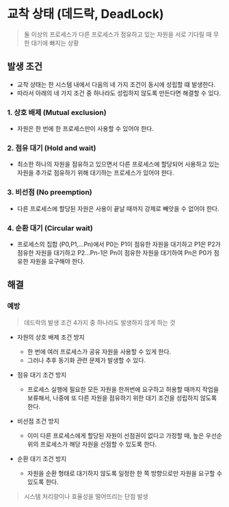 # 교착 상태 (데드락, DeadLock)

> 둘 이상의 프로세스가 다른 프로세스가 점유하고 있는 자원을 서로 기다릴 때 무한 대기에 빠지는 상황

## 발생 조건

- 교착 상태는 한 시스템 내에서 다음의 네 가지 조건이 동시에 성립할 떄 발생한다.
- 따라서 아래의 네 가지 조건 중 하나라도 성립하지 않도록 만든다면 해결할 수 있다.

### 1. 상호 배제 (Mutual exclusion)

- 자원은 한 번에 한 프로세스만이 사용할 수 있어야 한다.

### 2. 점유 대기 (Hold and wait)

- 최소한 하나의 자원을 점유하고 있으면서 다른 프로세스에 할당되어 사용하고 있는 자원을 추가로 점유하기 위해 대기하는 프로세스가 있어야 한다.

### 3. 비선점 (No preemption)

- 다른 프로세스에 할당된 자원은 사용이 끝날 때까지 강제로 빼앗을 수 없어야 한다.

### 4. 순환 대기 (Circular wait)

- 프로세스의 집합 (P0,P1,...Pn)에서 P0는 P1이 점유한 자원을 대기하고 P1은 P2가 점유한 자원을 대기하고 P2...Pn-1은 Pn이 점유한 자원을 대기하여 Pn은 P0가 점유한 자원을 요구해야 한다.

## 해결

### 예방

> 데드락의 발생 조건 4가지 중 하나라도 발생하지 않게 하는 것

- 자원의 상호 배제 조건 방지

  - 한 번에 여러 프로세스가 공유 자원을 사용할 수 있게 한다.
  - 그러나 추후 동기화 관련 문제가 발생할 수 있다.

- 점유 대기 조건 방지

  - 프로세스 실행에 필요한 모든 자원을 한꺼번에 요구하고 허용할 때까지 작업을 보류해서, 나중에 또 다른 자원을 점유하기 위한 대기 조건을 성립하지 않도록 한다.

- 비선점 조건 방지

  - 이미 다른 프로세스에게 할당된 자원이 선점권이 없다고 가정할 때, 높은 우선순위의 프로세스가 해당 자원을 선점할 수 있도록 한다.

- 순환 대기 조건 방지
  - 자원을 순환 형태로 대기하지 않도록 일정한 한 쪽 방향으로만 자원을 요구할 수 있도록 한다.

> 시스템 처리량이나 효율성을 떨어뜨리는 단점 발생
